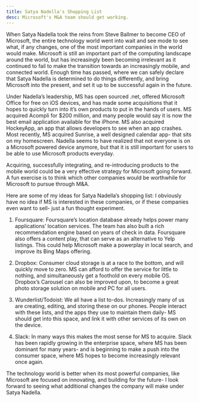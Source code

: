 ```yaml
---
title: Satya Nadella's Shopping List
desc: Microsoft's M&A team should get working.
---
```


When Satya Nadella took the reins from Steve Ballmer to become CEO of Microsoft, the entire technology world went into wait and see mode to see what, if any changes, one of the most important companies in the world would make. Microsoft is still an important part of the computing landscape around the world, but has increasingly been becoming irrelevant as it continued to fail to make the transition towards an increasingly mobile, and connected world. Enough time has passed, where we can safely declare that Satya Nadella is determined to do things differently, and bring Microsoft into the present, and set it up to be successful again in the future.

Under Nadella’s leadership, MS has open sourced .net, offered Microsoft Office for free on iOS devices, and has made some acquisitions that it hopes to quickly turn into it’s own products to put in the hands of users. MS acquired Acompli for $200 million, and many people would say it is now the best email application available for the iPhone. MS also acquired HockeyApp, an app that allows developers to see when an app crashes. Most recently, MS acquired Sunrise, a well designed calendar app- that sits on my homescreen. Nadella seems to have realized that not everyone is on a Microsoft powered device anymore, but that it is still important for users to be able to use Microsoft products everyday.

Acquiring, successfully integrating, and re-introducing products to the mobile world could be a very effective strategy for Microsoft going forward. A fun exercise is to think which other companies would be worthwhile for Microsoft to pursue through M&A.

Here are some of my ideas for Satya Nadella’s shopping list: I obviously have no idea if MS is interested in these companies, or if these companies even want to sell- just a fun thought experiment.

1) Foursquare: Foursquare’s location database already helps power many applications’ location services. The team has also built a rich recommendation engine based on years of check in data. Foursquare also offers a content play, that can serve as an alternative to Yelp listings. This could help Microsoft make a powerplay in local search, and improve its Bing Maps offering.

2) Dropbox: Consumer cloud storage is at a race to the bottom, and will quickly move to zero. MS can afford to offer the service for little to nothing, and simultaneously get a foothold on every mobile OS. Dropbox’s Carousel can also be improved upon, to become a great photo storage solution on mobile and PC for all users.

3) Wunderlist/Todoist: We all have a list to-dos. Increasingly many of us are creating, editing, and storing these on our phones. People interact with these lists, and the apps they use to maintain them daily- MS should get into this space, and link it with other services of its own on the device.

4) Slack: In many ways this makes the most sense for MS to acquire. Slack has been rapidly growing in the enterprise space, where MS has been dominant for many years- and is beginning to make a push into the consumer space, where MS hopes to become increasingly relevant once again.

The technology world is better when its most powerful companies, like Microsoft are focused on innovating, and building for the future- I look forward to seeing what additional changes the company will make under Satya Nadella.